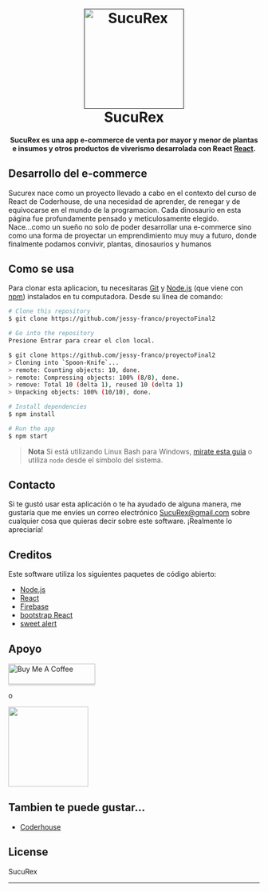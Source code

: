 
<h1 align="center">
  <br>
  <a href=""><img src="https://w7.pngwing.com/pngs/482/442/png-transparent-tyrannosaurus-rex-dinosaur-drawing-illustration-dinosaur-head-painted-hand-photography-thumbnail.png" alt="SucuRex" width="200"></a>
  <br>
  SucuRex
  <br>
</h1>

<h4 align="center">SucuRex es una app e-commerce de venta por mayor y menor de plantas e insumos y otros productos de viverismo desarrolada con React <a href="https://es.reactjs.org/" target="_blank">React</a>.</h4>

## Desarrollo del e-commerce

<p>Sucurex nace como un proyecto llevado a cabo en el contexto del curso de React de Coderhouse, de una necesidad de aprender, de renegar y de equivocarse en el mundo de la programacion. Cada dinosaurio en esta página fue profundamente pensado y meticulosamente elegido. Nace...como un sueño no solo de poder desarrollar una e-commerce sino como una forma de proyectar un emprendimiento muy muy a futuro, donde finalmente podamos convivir, plantas, dinosaurios y humanos</p>

## Como se usa

Para clonar esta aplicacion, tu necesitaras [Git](https://git-scm.com) y [Node.js](https://nodejs.org/en/download/) (que viene con  [npm](http://npmjs.com)) instalados en tu computadora. Desde su línea de comando:

```bash
# Clone this repository
$ git clone https://github.com/jessy-franco/proyectoFinal2

# Go into the repository
Presione Entrar para crear el clon local.

$ git clone https://github.com/jessy-franco/proyectoFinal2
> Cloning into `Spoon-Knife`...
> remote: Counting objects: 10, done.
> remote: Compressing objects: 100% (8/8), done.
> remove: Total 10 (delta 1), reused 10 (delta 1)
> Unpacking objects: 100% (10/10), done.

# Install dependencies
$ npm install

# Run the app
$ npm start
```

> **Nota**
>Si está utilizando Linux Bash para Windows, [mirate esta guia](https://www.howtogeek.com/261575/how-to-run-graphical-linux-desktop-applications-from-windows-10s-bash-shell/) o utiliza `node` desde el símbolo del sistema.


## Contacto

Si te gustó usar esta aplicación o te ha ayudado de alguna manera, me gustaría que me envíes un correo electrónico SucuRex@gmail.com sobre cualquier cosa que quieras decir sobre este software. ¡Realmente lo apreciaría!

## Creditos

Este software utiliza los siguientes paquetes de código abierto:

- [Node.js](https://nodejs.org/)
- [React](https://es.reactjs.org/)
- [Firebase](https://firebase.google.com/?gclid=Cj0KCQiAvqGcBhCJARIsAFQ5ke717W1yEJITF_VI1LmwAP-BbjGbdkMyHJWyVR_6pbSi5JuylL1q6asaAnVBEALw_wcB&gclsrc=aw.ds)
- [bootstrap React](https://react-bootstrap.github.io/)
- [sweet alert](https://sweetalert2.github.io/)


## Apoyo

<a href="https://www.buymeacoffee.com/5Zn8Xh3l9" target="_blank"><img src="https://www.buymeacoffee.com/assets/img/custom_images/purple_img.png" alt="Buy Me A Coffee" style="height: 41px !important;width: 174px !important;box-shadow: 0px 3px 2px 0px rgba(190, 190, 190, 0.5) !important;-webkit-box-shadow: 0px 3px 2px 0px rgba(190, 190, 190, 0.5) !important;" ></a>

<p>o</p> 

<a href="https://www.patreon.com/amitmerchant">
	<img src="https://c5.patreon.com/external/logo/become_a_patron_button@2x.png" width="160">
</a>

## Tambien te puede gustar...

- [Coderhouse](https://www.coderhouse.com/) 


## License

SucuRex

---

